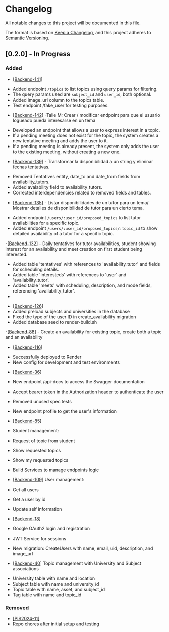 # Changelog
All notable changes to this project will be documented in this file.

The format is based on [Keep a Changelog](https://keepachangelog.com/en/1.0.0/),
and this project adheres to [Semantic Versioning](https://semver.org/spec/v2.0.0.html).

## [0.2.0] - In Progress

### Added
- [[Backend-141]](https://www.notion.so/Seguimiento-de-incidencias-581e3acc7b124c229e12c0664c00b05e?p=11624a6692a480ce9ea4ea7fbbef7fe1&pm=s)
+ Added endpoint `/topics` to list topics using query params for filtering.
+ The query params used are `subject_id` and `user_id`, both optional.
+ Added image_url column to the topics table.
+ Test endpoint /fake_user for testing purposes.

- [[Backend-142]](https://www.notion.so/Seguimiento-de-incidencias-581e3acc7b124c229e12c0664c00b05e?p=11624a6692a48000a735f00401688e36&pm=s) -Talle M: Crear / modificar endpoint para que el usuario logueado pueda interesarse en un tema 
+ Developed an endpoint that allows a user to express interest in a topic.
+ If a pending meeting does not exist for the topic, the system creates a new tentative meeting and adds the user to it.
+ If a pending meeting is already present, the system only adds the user to the existing meeting, without creating a new one.

- [[Backend-139]](https://www.notion.so/Talle-S-Transformar-la-disponibilidad-a-un-string-y-eliminar-fechas-tentativas-11624a6692a480d081f1c8a5af8d7e9e?pvs=4) - Transformar la disponibilidad a un string y eliminar fechas tentativas.
+ Removed Tentatives entity, date_to and date_from fields from availability_tutors.
+ Added avalability field to availability_tutors.
+ Corrected interdependencies related to removed fields and tables.

- [[Backend-135]](https://www.notion.so/Seguimiento-de-incidencias-581e3acc7b124c229e12c0664c00b05e?p=09367787109f4ccaa806b92274cb8424&pm=s) - Listar disponibilidades de un tutor para un tema/ Mostrar detalles de disponibilidad de tutor para un cierto tema.
+ Added endpoint `/users/:user_id/proposed_topics` to list tutor availabilities for a specific topic.
+ Added endpoint `/users/:user_id/proposed_topics/:topic_id` to show detailed availability of a tutor for a specific topic.

-[[Backend-132]](https://www.notion.so/Crear-la-meet-con-posibles-interesados-a-confirmar-58cd2e4ff7b34a218f6d9de4a8fa8835?pvs=4) - Daily tentatives for tutor availabilities, student showing interest for an availability and meet creation on first student being interested.
+ Added table 'tentatives' with references to 'availability_tutor' and fields for scheduling details.
+ Added table 'interesteds' with references to 'user' and 'availability_tutor'.
+ Added table 'meets' with scheduling, description, and mode fields, referencing 'availability_tutor'.
+ 
- [[Backend-126]](https://www.notion.so/Seguimiento-de-incidencias-581e3acc7b124c229e12c0664c00b05e?p=e03be58673d54ad8a9c8f75922af8604&pm=s)
- Added preload subjects and universities in the database
- Fixed the type of the user ID in create_availability migration 
- Added database seed to render-build.sh

-[[Backend-88]](https://www.notion.so/Tutor-se-ofrece-a-dar-tutoria-sobre-un-tema-solicitado-4b1792c3912845118fbfbfd7c37534bf?pvs=4) - Create an availability for existing topic, create both a topic and an availability

- [[Backend-116]](https://www.notion.so/Seguimiento-de-incidencias-581e3acc7b124c229e12c0664c00b05e?p=4ad2fae2b891400bbea5f6f896e24afd&pm=s)
+ Successfully deployed to Render
+ New config for development and test environments

- [[Backend-36]](https://www.notion.so/Seguimiento-de-incidencias-581e3acc7b124c229e12c0664c00b05e?p=2b0cb01cb3994c38bd126dcb3162a272&pm=s)
- New endpoint /api-docs to access the Swagger documentation
- Accept bearer token in the Authorization header to authenticate the user
- Removed unused spec tests

- New endpoint profile to get the user's information

- [[Backend-85]](https://www.notion.so/Sumarse-Crear-a-una-solicitud-de-tutor-a-sobre-un-tema-Estudiante-b8c99b9dc6414efd94a62313cfeeeaa3?pvs=4)
- Student management:
- Request of topic from student
- Show requested topics
- Show my requested topics
- Build Services to manage endpoints logic

- [[Backend-109]](https://www.notion.so/Seguimiento-de-incidencias-581e3acc7b124c229e12c0664c00b05e?p=b88a9bbe9595475b815dc5b89c47affb&pm=s)
User management:
- Get all users
- Get a user by id
- Update self information


- [[Backend-18]](https://www.notion.so/Seguimiento-de-incidencias-581e3acc7b124c229e12c0664c00b05e?p=196e9335976640ac8ec9ab580992aa3e&pm=s)
- Google OAuth2 login and registration
- JWT Service for sessions
- New migration: CreateUsers with name, email, uid, description, and image_url

- [[Backend-40]](https://www.notion.so/Desarrollo-gestion-de-Temas-b47179ce78f14a32ab1f2116cc2e47bc?pvs=4) Topic management with University and Subject associations
+ University table with name and location
+ Subject table with name and university_id
+ Topic table with name, asset, and subject_id
+ Tag table with name and topic_id

### Removed
- [[PIS2024-11]](https://ianaraznyc.atlassian.net/jira/software/projects/PIS2024/boards/1?selectedIssue=PIS2024-111) 
- Repo chores after initial setup and testing

